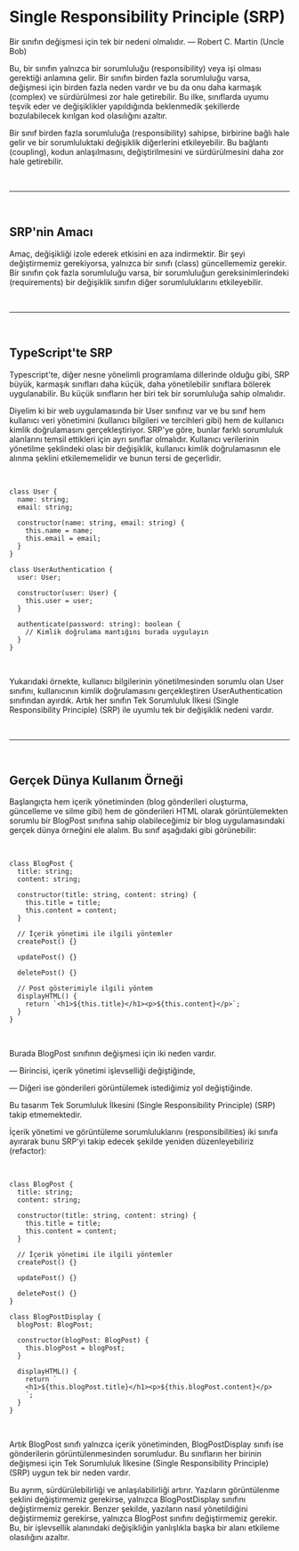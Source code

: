 <br/>

# Single Responsibility Principle (SRP)

Bir sınıfın değişmesi için tek bir nedeni olmalıdır.
— Robert C. Martin (Uncle Bob)

Bu, bir sınıfın yalnızca bir sorumluluğu (responsibility) veya işi olması gerektiği anlamına gelir. Bir sınıfın birden fazla sorumluluğu varsa, değişmesi için birden fazla neden vardır ve bu da onu daha karmaşık (complex) ve sürdürülmesi zor hale getirebilir. Bu ilke, sınıflarda uyumu teşvik eder ve değişiklikler yapıldığında beklenmedik şekillerde bozulabilecek kırılgan kod olasılığını azaltır.

Bir sınıf birden fazla sorumluluğa (responsibility) sahipse, birbirine bağlı hale gelir ve bir sorumluluktaki değişiklik diğerlerini etkileyebilir. Bu bağlantı (coupling), kodun anlaşılmasını, değiştirilmesini ve sürdürülmesini daha zor hale getirebilir.

<br/>

---

<br/>

## SRP'nin Amacı

Amaç, değişikliği izole ederek etkisini en aza indirmektir. Bir şeyi değiştirmemiz gerekiyorsa, yalnızca bir sınıfı (class) güncellememiz gerekir. Bir sınıfın çok fazla sorumluluğu varsa, bir sorumluluğun gereksinimlerindeki (requirements) bir değişiklik sınıfın diğer sorumluluklarını etkileyebilir.

<br/>

---

<br/>

## TypeScript'te SRP

Typescript'te, diğer nesne yönelimli programlama dillerinde olduğu gibi, SRP büyük, karmaşık sınıfları daha küçük, daha yönetilebilir sınıflara bölerek uygulanabilir. Bu küçük sınıfların her biri tek bir sorumluluğa sahip olmalıdır.

Diyelim ki bir web uygulamasında bir User sınıfınız var ve bu sınıf hem kullanıcı veri yönetimini (kullanıcı bilgileri ve tercihleri gibi) hem de kullanıcı kimlik doğrulamasını gerçekleştiriyor. SRP'ye göre, bunlar farklı sorumluluk alanlarını temsil ettikleri için ayrı sınıflar olmalıdır. Kullanıcı verilerinin yönetilme şeklindeki olası bir değişiklik, kullanıcı kimlik doğrulamasının ele alınma şeklini etkilememelidir ve bunun tersi de geçerlidir.

<br/>

```tsx
class User {
  name: string;
  email: string;

  constructor(name: string, email: string) {
    this.name = name;
    this.email = email;
  }
}

class UserAuthentication {
  user: User;

  constructor(user: User) {
    this.user = user;
  }

  authenticate(password: string): boolean {
    // Kimlik doğrulama mantığını burada uygulayın
  }
}
```

<br/>

Yukarıdaki örnekte, kullanıcı bilgilerinin yönetilmesinden sorumlu olan User sınıfını, kullanıcının kimlik doğrulamasını gerçekleştiren UserAuthentication sınıfından ayırdık. Artık her sınıfın Tek Sorumluluk İlkesi (Single Responsibility Principle) (SRP) ile uyumlu tek bir değişiklik nedeni vardır.

<br/>

---

<br/>

## Gerçek Dünya Kullanım Örneği

Başlangıçta hem içerik yönetiminden (blog gönderileri oluşturma, güncelleme ve silme gibi) hem de gönderileri HTML olarak görüntülemekten sorumlu bir BlogPost sınıfına sahip olabileceğimiz bir blog uygulamasındaki gerçek dünya örneğini ele alalım. Bu sınıf aşağıdaki gibi görünebilir:

<br/>

```tsx
class BlogPost {
  title: string;
  content: string;

  constructor(title: string, content: string) {
    this.title = title;
    this.content = content;
  }

  // İçerik yönetimi ile ilgili yöntemler
  createPost() {}

  updatePost() {}

  deletePost() {}

  // Post gösterimiyle ilgili yöntem
  displayHTML() {
    return `<h1>${this.title}</h1><p>${this.content}</p>`;
  }
}
```

<br/>

Burada BlogPost sınıfının değişmesi için iki neden vardır.

— Birincisi, içerik yönetimi işlevselliği değiştiğinde,

— Diğeri ise gönderileri görüntülemek istediğimiz yol değiştiğinde.

Bu tasarım Tek Sorumluluk İlkesini (Single Responsibility Principle) (SRP) takip etmemektedir.

İçerik yönetimi ve görüntüleme sorumluluklarını (responsibilities) iki sınıfa ayırarak bunu SRP'yi takip edecek şekilde yeniden düzenleyebiliriz (refactor):

<br/>

```tsx
class BlogPost {
  title: string;
  content: string;

  constructor(title: string, content: string) {
    this.title = title;
    this.content = content;
  }

  // İçerik yönetimi ile ilgili yöntemler
  createPost() {}

  updatePost() {}

  deletePost() {}
}

class BlogPostDisplay {
  blogPost: BlogPost;

  constructor(blogPost: BlogPost) {
    this.blogPost = blogPost;
  }

  displayHTML() {
    return `
    <h1>${this.blogPost.title}</h1><p>${this.blogPost.content}</p>
    `;
  }
}
```

<br/>

Artık BlogPost sınıfı yalnızca içerik yönetiminden, BlogPostDisplay sınıfı ise gönderilerin görüntülenmesinden sorumludur. Bu sınıfların her birinin değişmesi için Tek Sorumluluk İlkesine (Single Responsibility Principle) (SRP) uygun tek bir neden vardır.

Bu ayrım, sürdürülebilirliği ve anlaşılabilirliği artırır. Yazıların görüntülenme şeklini değiştirmemiz gerekirse, yalnızca BlogPostDisplay sınıfını değiştirmemiz gerekir. Benzer şekilde, yazıların nasıl yönetildiğini değiştirmemiz gerekirse, yalnızca BlogPost sınıfını değiştirmemiz gerekir. Bu, bir işlevsellik alanındaki değişikliğin yanlışlıkla başka bir alanı etkileme olasılığını azaltır.
